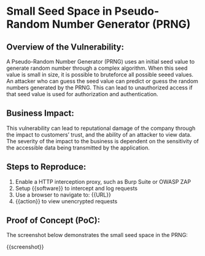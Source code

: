 # Small Seed Space in Pseudo-Random Number Generator (PRNG)

## Overview of the Vulnerability:

A Pseudo-Random Number Generator (PRNG) uses an initial seed value to generate random number through a complex algorithm. When this seed value is small in size, it is possible to bruteforce all possible seeed values. An attacker who can guess the seed value can predict or guess the random numbers generated by the PRNG. This can lead to unauthorized access if that seed value is used for authorization and authentication.

## Business Impact:

This vulnerability can lead to reputational damage of the company through the impact to customers’ trust, and the ability of an attacker to view data. The severity of the impact to the business is dependent on the sensitivity of the accessible data being transmitted by the application.

## Steps to Reproduce:

1. Enable a HTTP interception proxy, such as Burp Suite or OWASP ZAP
1. Setup {{software}} to intercept and log requests
1. Use a browser to navigate to: {{URL}}
1. {{action}} to view unencrypted requests

## Proof of Concept (PoC):

The screenshot below demonstrates the small seed space in the PRNG:

{{screenshot}}
